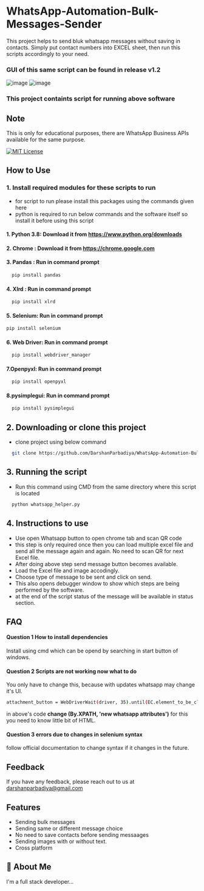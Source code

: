# WhatsApp-Automation-Bulk-Messages-Sender

This project helps to send bluk whatsapp messages without saving in contacts. Simply put contact numbers into EXCEL sheet, then run this scripts accordingly to your need.

### GUI of this same script can be found in release v1.2
![image](https://user-images.githubusercontent.com/65885245/233774628-1b19f651-b05e-4c8e-a3a7-e34113fc429b.png)
![image](https://user-images.githubusercontent.com/65885245/233775229-8903d511-4b23-4f16-b48b-c00ee567e597.png)


### This project containts script for running above software

## Note

This is only for educational purposes, there are WhatsApp Business APIs available for the same purpose.

[![MIT License](https://img.shields.io/badge/License-MIT-green.svg)](https://choosealicense.com/licenses/mit/)

## How to Use

### 1. Install required modules for these scripts to run

- for script to run please install this packages using the commands given here
- python is required to run below commands and the software itself so install it before using this script

#### 1. Python 3.8: Download it from https://www.python.org/downloads

#### 2. Chrome : Download it from https://chrome.google.com

#### 3. Pandas : Run in command prompt

```bash
  pip install pandas
```

#### 4. Xlrd : Run in command prompt

```bash
  pip install xlrd
```

#### 5. Selenium: Run in command prompt

```bash
pip install selenium
```

#### 6. Web Driver: Run in command prompt

```bash
  pip install webdriver_manager
```

#### 7.Openpyxl: Run in command prompt

```bash
  pip install openpyxl
```

#### 8.pysimplegui: Run in command prompt

```bash
  pip install pysimplegui
```

## 2. Downloading or clone this project

- clone project using below command

```bash
  git clone https://github.com/DarshanParbadiya/WhatsApp-Automation-Bulk-Messages-Sender.git
```

## 3. Running the script

- Run this command using CMD from the same directory where this script is located

```bash
  python whatsapp_helper.py
```
## 4. Instructions to use 
- Use open Whatsapp button to open chrome tab and scan QR code
- this step is only required once then you can load multiple excel file and send all the message again and again. No need to scan QR for next Excel file.
- After doing above step send message button becomes available.
- Load the Excel file and image accodingly.
- Choose type of message to be sent and click on send.
- This also opens debugger window to show which steps are being performed by the software. 
- at the end of the script status of the message will be available in status section. 

## FAQ

#### Question 1 How to install dependencies

Install using cmd which can be opend by searching in start button of windows.

#### Question 2 Scripts are not working now what to do

You only have to change this, because with updates whatsapp may change it's UI.

```bash
attachment_button = WebDriverWait(driver, 35).until(EC.element_to_be_clickable((By.XPATH, "//span[@data-testid='clip']")))
```

in above's code **change (By.XPATH, 'new whatsapp attributes')**
for this you need to know little bit of HTML.  

#### Question 3 errors due to changes in selenium syntax

follow official documentation to change syntax if it changes in the future.

## Feedback

If you have any feedback, please reach out to us at darshanparbadiya@gmail.com

## Features

- Sending bulk messages
- Sending same or different message choice
- No need to save contacts before sending messaages
- Sending images with or without text.
- Cross platform

## 🚀 About Me

I'm a full stack developer...

